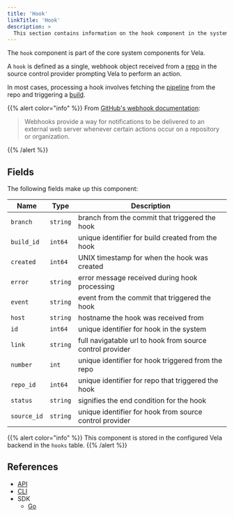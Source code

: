 ```yaml
---
title: 'Hook'
linkTitle: 'Hook'
description: >
  This section contains information on the hook component in the system.
---
```


The `hook` component is part of the core system components for Vela.

A `hook` is defined as a single, webhook object received from a [repo](/docs/concepts/system/repo/) in the source control provider prompting Vela to perform an action.

In most cases, processing a hook involves fetching the [pipeline](/docs/concepts/pipeline/) from the repo and triggering a [build](/docs/concepts/system/build/).

{{% alert color="info" %}}
From [GitHub's webhook documentation](https://help.github.com/en/github/extending-github/about-webhooks):

> Webhooks provide a way for notifications to be delivered to an external web server whenever certain actions occur on a repository or organization.

{{% /alert %}}

## Fields

The following fields make up this component:

| Name        | Type     | Description                                               |
| ----------- | -------- | --------------------------------------------------------- |
| `branch`    | `string` | branch from the commit that triggered the hook            |
| `build_id`  | `int64`  | unique identifier for build created from the hook         |
| `created`   | `int64`  | UNIX timestamp for when the hook was created              |
| `error`     | `string` | error message received during hook processing             |
| `event`     | `string` | event from the commit that triggered the hook             |
| `host`      | `string` | hostname the hook was received from                       |
| `id`        | `int64`  | unique identifier for hook in the system                  |
| `link`      | `string` | full navigatable url to hook from source control provider |
| `number`    | `int`    | unique identifier for hook triggered from the repo        |
| `repo_id`   | `int64`  | unique identifier for repo that triggered the hook        |
| `status`    | `string` | signifies the end condition for the hook                  |
| `source_id` | `string` | unique identifier for hook from source control provider   |

{{% alert color="info" %}}
This component is stored in the configured Vela backend in the `hooks` table.
{{% /alert %}}

## References

- [API](/docs/api/build/)
- [CLI](/docs/cli/build/)
- SDK
  - [Go](/docs/sdk/go/build/)
